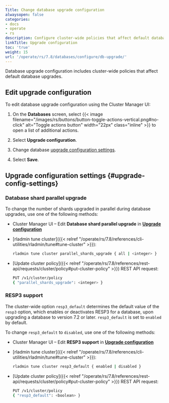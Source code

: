 ```yaml
---
Title: Change database upgrade configuration
alwaysopen: false
categories:
- docs
- operate
- rs
description: Configure cluster-wide policies that affect default database upgrades.
linkTitle: Upgrade configuration
toc: 'true'
weight: 15
url: '/operate/rs/7.8/databases/configure/db-upgrade/'
---
```


Database upgrade configuration includes cluster-wide policies that affect default database upgrades.

## Edit upgrade configuration

To edit database upgrade configuration using the Cluster Manager UI:

1. On the **Databases** screen, select {{< image filename="/images/rs/buttons/button-toggle-actions-vertical.png#no-click" alt="Toggle actions button" width="22px" class="inline" >}} to open a list of additional actions.

1. Select **Upgrade configuration**.

1. Change database [upgrade configuration settings](#upgrade-config-settings).

1. Select **Save**.

## Upgrade configuration settings {#upgrade-config-settings}

### Database shard parallel upgrade

To change the number of shards upgraded in parallel during database upgrades, use one of the following methods:

- Cluster Manager UI – Edit **Database shard parallel upgrade** in [**Upgrade configuration**](#edit-upgrade-configuration)

- [rladmin tune cluster]({{< relref "/operate/rs/7.8/references/cli-utilities/rladmin/tune#tune-cluster" >}}): 
    
    ```sh
    rladmin tune cluster parallel_shards_upgrade { all | <integer> }
    ```

- [Update cluster policy]({{< relref "/operate/rs/7.8/references/rest-api/requests/cluster/policy#put-cluster-policy" >}}) REST API request:

    ```sh
    PUT /v1/cluster/policy 
    { "parallel_shards_upgrade": <integer> }
    ```

### RESP3 support

The cluster-wide option `resp3_default` determines the default value of the `resp3` option, which enables or deactivates RESP3 for a database, upon upgrading a database to version 7.2 or later. `resp3_default` is set to `enabled` by default.

To change `resp3_default` to `disabled`, use one of the following methods:

- Cluster Manager UI – Edit **RESP3 support** in [**Upgrade configuration**](#edit-upgrade-configuration)

- [rladmin tune cluster]({{< relref "/operate/rs/7.8/references/cli-utilities/rladmin/tune#tune-cluster" >}}): 
    
    ```sh
    rladmin tune cluster resp3_default { enabled | disabled }
    ```

- [Update cluster policy]({{< relref "/operate/rs/7.8/references/rest-api/requests/cluster/policy#put-cluster-policy" >}}) REST API request:

    ```sh
    PUT /v1/cluster/policy 
    { "resp3_default": <boolean> }
    ```
